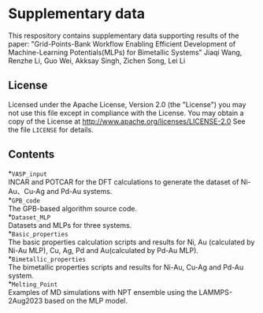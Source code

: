 # Supplementary data
This respository contains supplementary data supporting results of the paper:
"Grid-Points-Bank Workflow Enabling Efficient Development of Machine-Learning Potentials(MLPs) for Bimetallic Systems"
Jiaqi Wang, Renzhe Li, Guo Wei, Akksay Singh, Zichen Song, Lei Li
## License
Licensed under the Apache License, Version 2.0 (the "License")
you may not use this file except in compliance with the License.
You may obtain a copy of the License at 
  http://www.apache.org/licenses/LICENSE-2.0
See the file `LICENSE` for details.
## Contents
*`VASP_input`  
INCAR and POTCAR for the DFT calculations to generate the dataset of Ni-Au、Cu-Ag and Pd-Au systems.  
*`GPB_code`  
The GPB-based algorithm source code.   
*`Dataset_MLP`  
Datasets and MLPs for three systems.  
*`Basic_properties`  
The basic properties calculation scripts and results for Ni, Au (calculated by Ni-Au MLP), Cu, Ag, Pd and Au(calculated by Pd-Au MLP).  
*`Bimetallic_properties`  
The bimetallic properties scripts and results for Ni-Au, Cu-Ag and Pd-Au system.  
*`Melting_Point`  
Examples of MD simulations with NPT ensemble using the LAMMPS-2Aug2023 based on the MLP model.  

